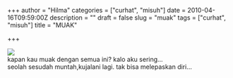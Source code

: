 +++
author = "Hilma"
categories = ["curhat", "misuh"]
date = 2010-04-16T09:59:00Z
description = ""
draft = false
slug = "muak"
tags = ["curhat", "misuh"]
title = "MUAK"

+++

[![](https://i2.wp.com/2.bp.blogspot.com/_ft2guLgJppw/S8fwA4WZRlI/AAAAAAAAAEo/NCAGCKOcXmY/s200/CIMG0585.JPG?w=780)](https://i2.wp.com/2.bp.blogspot.com/_ft2guLgJppw/S8fwA4WZRlI/AAAAAAAAAEo/NCAGCKOcXmY/s1600/CIMG0585.JPG)  
 kapan kau muak dengan semua ini? kalo aku sering…  
 seolah sesudah muntah,kujalani lagi. tak bisa melepaskan diri…

